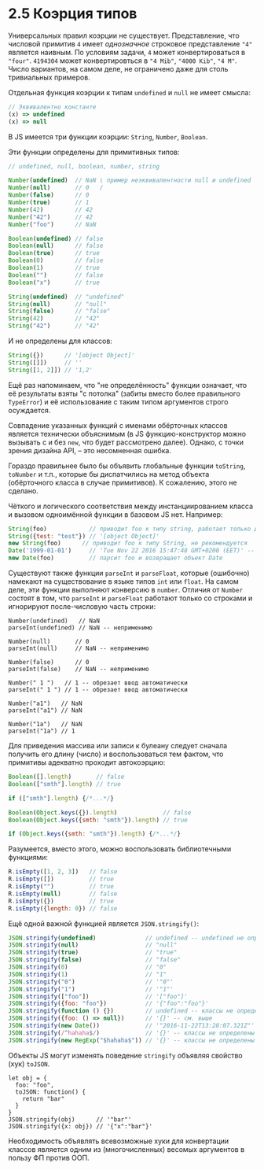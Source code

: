 # 2.5 Коэрция типов

Универсальных правил коэрции не существует. Представление, что числовой примитив `4` имеет *однозначное* строковое
представление `"4"` является наивным. По условиям задачи, `4` может конвертироваться в `"four"`.
`4194304` может конвертировться в `"4 Mib"`, `"4000 Kib"`, `"4 M"`. Число вариантов, на самом деле, не ограничено
даже для столь тривиальных примеров.

Отдельная функция коэрции к типам `undefined` и `null` не имеет смысла:

```js
// Эквивалентно константе
(x) => undefined
(x) => null
```

В JS имеется три функции коэрции: `String`, `Number`, `Boolean`.

Эти функции определены для примитивных типов:

```js
// undefined, null, boolean, number, string

Number(undefined)  // NaN \ пример неэквивалентности null и undefined
Number(null)       // 0   /
Number(false)      // 0
Number(true)       // 1
Number(42)         // 42
Number("42")       // 42
Number("foo")      // NaN

Boolean(undefined) // false
Boolean(null)      // false
Boolean(true)      // true
Boolean(0)         // false
Boolean(1)         // true
Boolean("")        // false
Boolean("x")       // true

String(undefined)  // "undefined"
String(null)       // "null"
String(false)      // "false"
String(42)         // "42"
String("42")       // "42"
```

И не определены для классов:

```js
String({})      // '[object Object]'
String([]])     // ''
String([1, 2]]) // '1,2'
```

Ещё раз напоминаем, что "не определённость" функции означает, что её результаты взяты
"с потолка" (забиты вместо более правильного `TypeError`) и её использование с таким типом аргументов строго осуждается.

Совпадение указанных функций с именами обёрточных классов является технически объяснимым (в JS
функцию-конструктор можно вызывать с и без `new`, что будет рассмотрено далее). Однако, с точки зрения
дизайна API, – это несомненная ошибка.

Гораздо правильнее было бы объявить глобальные функции `toString`, `toNumber` и т.п., которые бы
диспатчились на метод объекта (обёрточного класса в случае примитивов). К сожалению, этого не сделано.

Чёткого и логического соответствия между инстанциированием класса и вызовом одноимённой функции в базовом JS нет.
Например:

```js
String(foo)            // приводит foo к типу string, работает только для примитивных foo
String({test: "test"}) // '[object Object]'
new String(foo)      // приводит foo к типу String, не рекомендуется
Date('1999-01-01')     // 'Tue Nov 22 2016 15:47:48 GMT+0200 (EET)' -- некорректный вызов, аргумент foo не используется
new Date(foo)          // парсит foo и возвращает объект Date
```

Существуют также функции `parseInt` и `parseFloat`, которые (ошибочно) намекают на существование
в языке типов `int` или `float`. На самом деле, эти функции выполняют конверсию в `number`.
Отличия от `Number` состоят в том, что `parseInt` и `parseFloat` работают только со строками
и игнорируют после-числовую часть строки:

```
Number(undefined)   // NaN
parseInt(undefined) // NaN -- неприменимо

Number(null)       // 0
parseInt(null)     // NaN -- неприменимо

Number(false)      // 0
parseInt(false)    // NaN -- неприменимо

Number(" 1 ")   // 1 -- обрезает ввод автоматически
parseInt(" 1 ") // 1 -- обрезает ввод автоматически

Number("a1")   // NaN
parseInt("a1") // NaN

Number("1a")   // NaN
parseInt("1a") // 1
```

Для приведения массива или записи к булеану следует
сначала получить его длину (число) и воспользоваться тем фактом, что примитивы адекватно проходит автокоэрцию:

```js
Boolean([].length)       // false
Boolean(["smth"].length) // true

if (["smth"].length) {/*...*/}

Boolean(Object.keys({}).length)             // false
Boolean(Object.keys({smth: "smth"}).length) // true

if (Object.keys({smth: "smth"}).length) {/*...*/}
```

Разумеется, вместо этого, можно воспользовать библиотечными функциями:

```js
R.isEmpty([1, 2, 3])   // false
R.isEmpty([])          // true
R.isEmpty("")          // true
R.isEmpty(null)        // false
R.isEmpty({})          // true
R.isEmpty({length: 0}) // false
```

Ещё одной важной функцией является `JSON.stringify()`:

```js
JSON.stringify(undefined)              // undefined -- undefined не определён в JSON
JSON.stringify(null)                   // "null"
JSON.stringify(true)                   // "true"
JSON.stringify(false)                  // "false"
JSON.stringify(0)                      // "0"
JSON.stringify(1)                      // "1"
JSON.stringify("0")                    // '"0"'
JSON.stringify("1")                    // '"1"'
JSON.stringify(["foo"])                // '["foo"]'
JSON.stringify({foo: "foo"})           // '{"foo":"foo"}'
JSON.stringify(function () {})         // undefined -- классы не определены в JSON
JSON.stringify({foo: () => null})      // '{}' -- см. выше
JSON.stringify(new Date())             // '"2016-11-22T13:28:07.321Z"' -- класс Date обрабатывается особым образом
JSON.stringify(/^hahaha$/)             // '{}' -- классы не определены в JSON
JSON.stringify(new RegExp("$hahaha$")) // '{}' -- классы не определены в JSON
```

Объекты JS могут изменять поведение `stringify` объявляя свойство (хук) `toJSON`.

```
let obj = {
  foo: "foo",
  toJSON: function() {
    return "bar"
  }
}
JSON.stringify(obj)      // '"bar"'
JSON.stringify({x: obj}) // '{"x":"bar"}'
```

Необходимость объявлять всевозможные хуки для конвертации классов является одним из (многочисленных)
весомых аргументов в пользу ФП против ООП.
